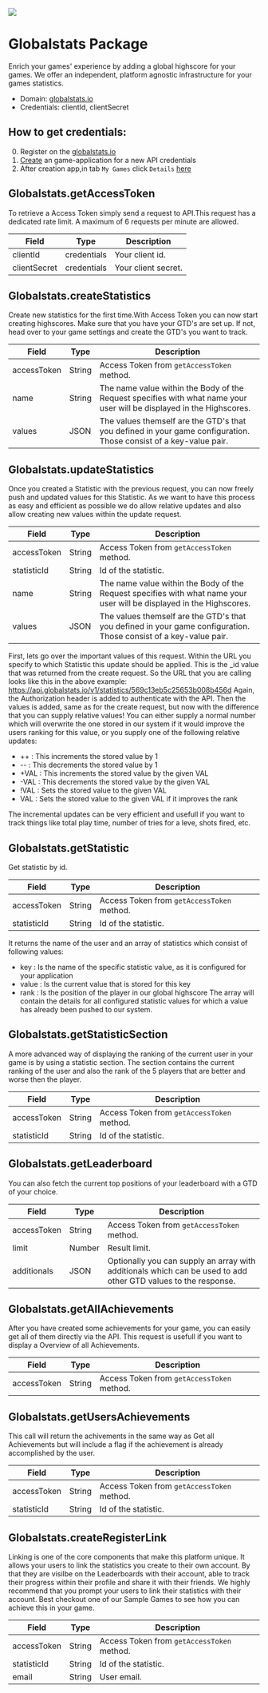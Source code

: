 [![](https://scdn.rapidapi.com/RapidAPI_banner.png)](https://rapidapi.com/package/Globalstats/functions?utm_source=RapidAPIGitHub_GlobalstatsFunctions&utm_medium=button&utm_content=RapidAPI_GitHub)

# Globalstats Package
Enrich your games' experience by adding a global highscore for your games. We offer an independent, platform agnostic infrastructure for your games statistics.
* Domain: [globalstats.io](https:\/\/globalstats.io)
* Credentials: clientId, clientSecret

## How to get credentials: 
0. Register on the [globalstats.io](https:\/\/globalstats.io)
1. [Create](https:\/\/app.cronofy.com\/oauth\/applications\/new) an game-application for a new API credentials
2. After creation app,in tab `My Games` click `Details` [here](https:\/\/globalstats.io\/users)
 
## Globalstats.getAccessToken
To retrieve a Access Token simply send a request to API.This request has a dedicated rate limit. A maximum of 6 requests per minute are allowed.

| Field       | Type       | Description
|-------------|------------|----------
| clientId    | credentials| Your client id.
| clientSecret| credentials| Your client secret.

## Globalstats.createStatistics
Create new statistics for the first time.With Access Token you can now start creating highscores. Make sure that you have your GTD's are set up. If not, head over to your game settings and create the GTD's you want to track. 

| Field      | Type  | Description
|------------|-------|----------
| accessToken| String| Access Token from `getAccessToken` method.
| name       | String| The name value within the Body of the Request specifies with what name your user will be displayed in the Highscores.
| values     | JSON  | The values themself are the GTD's that you defined in your game configuration. Those consist of a key-value pair.

## Globalstats.updateStatistics
 Once you created a Statistic with the previous request, you can now freely push and updated values for this Statistic. As we want to have this process as easy and efficient as possible we do allow relative updates and also allow creating new values within the update request.

| Field      | Type  | Description
|------------|-------|----------
| accessToken| String| Access Token from `getAccessToken` method.
| statisticId| String| Id of the statistic.
| name       | String| The name value within the Body of the Request specifies with what name your user will be displayed in the Highscores.
| values     | JSON  | The values themself are the GTD's that you defined in your game configuration. Those consist of a key-value pair.

First, lets go over the important values of this request.
Within the URL you specify to which Statistic this update should be applied. This is the _id value that was returned from the create request. So the URL that you are calling looks like this in the above example: https://api.globalstats.io/v1/statistics/569c13eb5c25653b008b456d
Again, the Authorization header is added to authenticate with the API.
Then the values is added, same as for the create request, but now with the difference that you can supply relative values! You can either supply a normal number which will overwrite the one stored in our system if it would improve the users ranking for this value, or you supply one of the following relative updates:

- ++ : This increments the stored value by 1
- -- : This decrements the stored value by 1
- +VAL : This increments the stored value by the given VAL
- -VAL : This decrements the stored value by the given VAL
- !VAL : Sets the stored value to the given VAL
- VAL : Sets the stored value to the given VAL if it improves the rank

The incremental updates can be very efficient and usefull if you want to track things like total play time, number of tries for a leve, shots fired, etc.

## Globalstats.getStatistic
Get statistic by id.

| Field      | Type  | Description
|------------|-------|----------
| accessToken| String| Access Token from `getAccessToken` method.
| statisticId| String| Id of the statistic.


It returns the name of the user and an array of statistics which consist of following values:
- key : Is the name of the specific statistic value, as it is configured for your application
- value : Is the current value that is stored for this key
- rank : Is the position of the player in our global highscore
The array will contain the details for all configured statistic values for which a value has already been pushed to our system.

## Globalstats.getStatisticSection
A more advanced way of displaying the ranking of the current user in your game is by using a statistic section. The section contains the current ranking of the user and also the rank of the 5 players that are better and worse then the player.

| Field      | Type  | Description
|------------|-------|----------
| accessToken| String| Access Token from `getAccessToken` method.
| statisticId| String| Id of the statistic.

## Globalstats.getLeaderboard
You can also fetch the current top positions of your leaderboard with a GTD of your choice.

| Field      | Type  | Description
|------------|-------|----------
| accessToken| String| Access Token from `getAccessToken` method.
| limit      | Number| Result limit.
| additionals| JSON  | Optionally you can supply an array with additionals which can be used to add other GTD values to the response.

## Globalstats.getAllAchievements
After you have created some achievements for your game, you can easily get all of them directly via the API. This request is usefull if you want to display a Overview of all Achievements.

| Field      | Type  | Description
|------------|-------|----------
| accessToken| String| Access Token from `getAccessToken` method.


## Globalstats.getUsersAchievements
This call will return the achivements in the same way as Get all Achievements but will include a flag if the achievement is already accomplished by the user.

| Field      | Type  | Description
|------------|-------|----------
| accessToken| String| Access Token from `getAccessToken` method.
| statisticId| String| Id of the statistic.

## Globalstats.createRegisterLink
Linking is one of the core components that make this platform unique. It allows your users to link the statistics you create to their own account. By that they are visilbe on the Leaderboards with their account, able to track their progress within their profile and share it with their friends. We highly recommend that you prompt your users to link their statistics with their account. Best checkout one of our Sample Games to see how you can achieve this in your game.

| Field      | Type  | Description
|------------|-------|----------
| accessToken| String| Access Token from `getAccessToken` method.
| statisticId| String| Id of the statistic.
| email      | String| User email.

